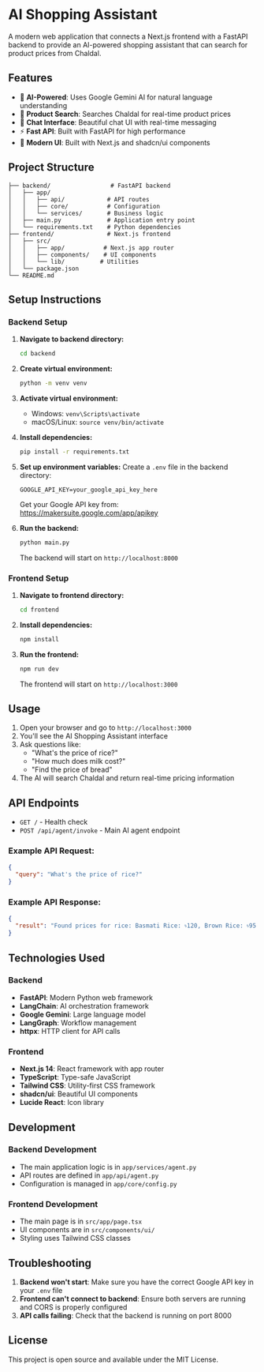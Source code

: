 # AI Shopping Assistant

A modern web application that connects a Next.js frontend with a FastAPI backend to provide an AI-powered shopping assistant that can search for product prices from Chaldal.

## Features

- 🤖 **AI-Powered**: Uses Google Gemini AI for natural language understanding
- 🛒 **Product Search**: Searches Chaldal for real-time product prices
- 💬 **Chat Interface**: Beautiful chat UI with real-time messaging
- ⚡ **Fast API**: Built with FastAPI for high performance
- 🎨 **Modern UI**: Built with Next.js and shadcn/ui components

## Project Structure

```
├── backend/                 # FastAPI backend
│   ├── app/
│   │   ├── api/            # API routes
│   │   ├── core/           # Configuration
│   │   └── services/       # Business logic
│   ├── main.py             # Application entry point
│   └── requirements.txt    # Python dependencies
├── frontend/               # Next.js frontend
│   ├── src/
│   │   ├── app/           # Next.js app router
│   │   ├── components/    # UI components
│   │   └── lib/          # Utilities
│   └── package.json
└── README.md
```

## Setup Instructions

### Backend Setup

1. **Navigate to backend directory:**

   ```bash
   cd backend
   ```

2. **Create virtual environment:**

   ```bash
   python -m venv venv
   ```

3. **Activate virtual environment:**

   - Windows: `venv\Scripts\activate`
   - macOS/Linux: `source venv/bin/activate`

4. **Install dependencies:**

   ```bash
   pip install -r requirements.txt
   ```

5. **Set up environment variables:**
   Create a `.env` file in the backend directory:

   ```
   GOOGLE_API_KEY=your_google_api_key_here
   ```

   Get your Google API key from: https://makersuite.google.com/app/apikey

6. **Run the backend:**

   ```bash
   python main.py
   ```

   The backend will start on `http://localhost:8000`

### Frontend Setup

1. **Navigate to frontend directory:**

   ```bash
   cd frontend
   ```

2. **Install dependencies:**

   ```bash
   npm install
   ```

3. **Run the frontend:**

   ```bash
   npm run dev
   ```

   The frontend will start on `http://localhost:3000`

## Usage

1. Open your browser and go to `http://localhost:3000`
2. You'll see the AI Shopping Assistant interface
3. Ask questions like:
   - "What's the price of rice?"
   - "How much does milk cost?"
   - "Find the price of bread"
4. The AI will search Chaldal and return real-time pricing information

## API Endpoints

- `GET /` - Health check
- `POST /api/agent/invoke` - Main AI agent endpoint

### Example API Request:

```json
{
  "query": "What's the price of rice?"
}
```

### Example API Response:

```json
{
  "result": "Found prices for rice: Basmati Rice: ৳120, Brown Rice: ৳95"
}
```

## Technologies Used

### Backend

- **FastAPI**: Modern Python web framework
- **LangChain**: AI orchestration framework
- **Google Gemini**: Large language model
- **LangGraph**: Workflow management
- **httpx**: HTTP client for API calls

### Frontend

- **Next.js 14**: React framework with app router
- **TypeScript**: Type-safe JavaScript
- **Tailwind CSS**: Utility-first CSS framework
- **shadcn/ui**: Beautiful UI components
- **Lucide React**: Icon library

## Development

### Backend Development

- The main application logic is in `app/services/agent.py`
- API routes are defined in `app/api/agent.py`
- Configuration is managed in `app/core/config.py`

### Frontend Development

- The main page is in `src/app/page.tsx`
- UI components are in `src/components/ui/`
- Styling uses Tailwind CSS classes

## Troubleshooting

1. **Backend won't start**: Make sure you have the correct Google API key in your `.env` file
2. **Frontend can't connect to backend**: Ensure both servers are running and CORS is properly configured
3. **API calls failing**: Check that the backend is running on port 8000

## License

This project is open source and available under the MIT License.
